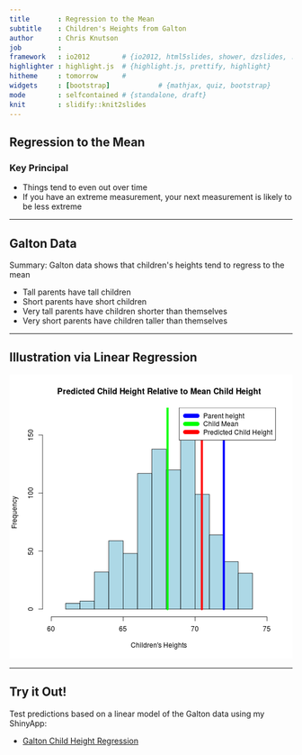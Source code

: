 ```yaml
---
title       : Regression to the Mean
subtitle    : Children's Heights from Galton
author      : Chris Knutson
job         : 
framework   : io2012        # {io2012, html5slides, shower, dzslides, ...}
highlighter : highlight.js  # {highlight.js, prettify, highlight}
hitheme     : tomorrow      # 
widgets     : [bootstrap]            # {mathjax, quiz, bootstrap}
mode        : selfcontained # {standalone, draft}
knit        : slidify::knit2slides
---
```


## Regression to the Mean

### Key Principal

- Things tend to even out over time
- If you have an extreme measurement, your next measurement is likely to be less extreme

---

## Galton Data

Summary: Galton data shows that children's heights tend to regress to the mean

- Tall parents have tall children
- Short parents have short children
- Very tall parents have children shorter than themselves
- Very short parents have children taller than themselves

---

## Illustration via Linear Regression


![plot of chunk unnamed-chunk-2](assets/fig/unnamed-chunk-2-1.png)

---

## Try it Out!

Test predictions based on a linear model of the Galton data using my ShinyApp:

- [Galton Child Height Regression](https://canuteson.shinyapps.io/galton_regression/)


